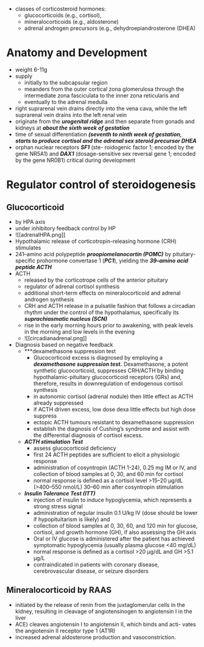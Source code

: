- classes of corticosteroid hormones: 
	- glucocorticoids (e.g., cortisol), 
	- mineralocorticoids (e.g., aldosterone)
	- adrenal androgen precursors (e.g., dehydroepiandrosterone (DHEA)
# Anatomy and Development 
- weight 6-11g 
- supply 
	- initially to the subcapsular region 
	- meanders from the outer cortical zona glomerulosa through the intermediate zona fasciculata to the inner zona reticularis and 
	- eventually to the adrenal medulla
- right suprarenal vein drains directly into the vena cava, while the left suprarenal vein drains into the left renal vein 
- originate from the ***urogenital ridge*** and then separate from gonads and kidneys at ***about the sixth week of gestation***
- time of sexual differentiation ***(seventh to ninth week of gestation, starts to produce cortisol and the adrenal sex steroid precursor DHEA***
- orphan nuclear receptors ***SF1*** (ste- roidogenic factor 1; encoded by the gene NR5A1) and ***DAX1*** (dosage-sensitive sex reversal gene 1; encoded by the gene NR0B1) critical during development 
# Regulator control of steroidogenesis 
## Glucocorticoid 
- by HPA axis
- under inhibitory feedback control by HP 
- ![[adrenalHPA.png]]
- Hypothalamic release of corticotropin-releasing hormone (CRH) stimulates 
- 241–amino acid polypeptide ***proopiomelanocortin (POMC)*** by pituitary-specific prohormone convertase 1 (***PC1***), yielding the ***39–amino acid peptide ACTH***
- ACTH 
	- released by the corticotrope cells of the anterior pituitary 
	- regulator of adrenal cortisol synthesis 
	- additional short-term effects on mineralocorticoid and adrenal androgen synthesis 
	- CRH and ACTH release in a pulsatile fashion that follows a circadian rhythm under the control of the hypothalamus, specifically its ***suprachiasmatic nucleus (SCN)*** 
	- rise in the early morning hours prior to awakening, with peak levels in the morning and low levels in the evening 
	- ![[circadianadrenal.png]]
- Diagnosis based on negative feedback 
	- ***dexamethasone suppression test
		- Glucocorticoid excess is diagnosed by employing a ***dexamethasone suppression test.*** Dexamethasone, a potent synthetic glucocorticoid, suppresses CRH/ACTH by binding hypothalamic-pituitary glucocorticoid receptors (GRs) and, therefore, results in downregulation of endogenous cortisol synthesis 
		- in autonomic cortisol (adrenal nodule) then little effect as ACTH already suppressed 
		- if ACTH driven excess, low dose dexa little effects but high dose suppress 
		- ectopic ACTH tumours resistant to dexamethasone suppression 
		- establish the diagnosis of Cushing’s syndrome and assist with the differential diagnosis of cortisol excess.
	- ***ACTH stimulation Test*** 
		- assess glucocorticoid deficiency 
		- first 24  ACTH peptides are sufficient to elicit a physiologic response
		- administration of cosyntropin (ACTH 1-24), 0.25 mg IM or IV, and collection of blood samples at 0, 30, and 60 min for cortisol 
		- normal response is defined as a cortisol level >15–20 μg/dL (>400–550 nmol/L) 30–60 min after cosyntropin stimulation 
	- ***Insulin Tolerance Test (ITT)***
		- injection of insulin to induce hypoglycemia, which represents a strong stress signal 
		- administration of regular insulin 0.1 U/kg IV (dose should be lower if hypopituitarism is likely) and 
		- collection of blood samples at 0, 30, 60, and 120 min for glucose, cortisol, and growth hormone (GH), if also assessing the GH axis
		- Oral or IV glucose is administered after the patient has achieved symptomatic hypoglycemia (usually plasma glucose <40 mg/dL) 
		- normal response is defined as a cortisol >20 μg/dL and GH >5.1 μg/L 
		- contraindicated in patients with coronary disease, cerebrovascular disease, or seizure disorders
## Mineralocorticoid by RAAS 
- initiated by the release of renin from the juxtaglomerular cells in the kidney, resulting in cleavage of angiotensinogen to angiotensin I in the liver
- ACE) cleaves angiotensin I to angiotensin II, which binds and acti- vates the angiotensin II receptor type 1 (AT1R) 
- increased adrenal aldosterone production and vasoconstriction. 